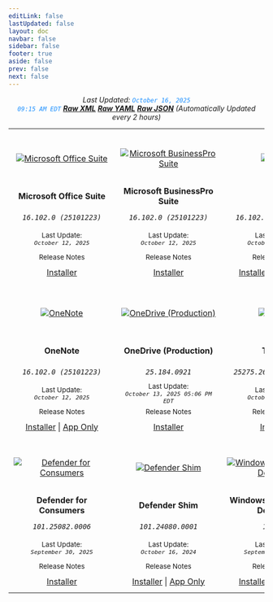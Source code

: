 ```yaml
---
editLink: false
lastUpdated: false
layout: doc
navbar: false
sidebar: false
footer: true
aside: false
prev: false
next: false 
---
```

<style>
  /* Equal-height tile layout */
  .tile-td {
    padding: 12px 10px;
    vertical-align: top;
  }
  .tile-card {
    width: 190px;               /* keeps consistent tile width */
    display: flex;
    flex-direction: column;
    align-items: center;
    gap: 6px;
    text-align: center;
  }
  .tile-media {
    height: 92px;               /* fixed icon block height */
    display: flex;
    align-items: center;
    justify-content: center;
  }
  .tile-media img {
    max-height: 80px;           /* constrain icon size */
    width: auto;
    height: auto;
  }
  .tile-title {
    min-height: 44px;           /* fixed title block height for 1-2 lines */
    display: flex;
    align-items: center;
    justify-content: center;
  }
  .tile-version {
    min-height: 28px;           /* version block height */
    display: flex;
    align-items: center;
    justify-content: center;
  }
  .tile-updated {
    min-height: 44px;           /* ensure consistent space for dates */
    display: flex;
    align-items: center;
    justify-content: center;
  }
  .tile-links {
    margin-top: 6px;
  }
  @media (min-width: 1280px) {
    .tile-card { width: 200px; }
  }
</style>

<div style="text-align: center;">

_Last Updated: <code style="color : dodgerblue">October 16, 2025 09:15 AM EDT</code> [**_Raw XML_**](https://github.com/cocopuff2u/MOFA/blob/main/latest_raw_files/macos_standalone_latest.xml) [**_Raw YAML_**](https://github.com/cocopuff2u/MOFA/blob/main/latest_raw_files/macos_standalone_latest.yaml) [**_Raw JSON_**](https://github.com/cocopuff2u/MOFA/blob/main/latest_raw_files/macos_standalone_latest.json) (Automatically Updated every 2 hours)_
</div>

<div style="display:flex; justify-content:center;">
<table style="margin: 0 auto;">
<tr>
<td align="center" class="tile-td">
      <div class="tile-card">
        <div class="tile-media">
          <a href="https://go.microsoft.com/fwlink/?linkid=525133"><img src="/images/Office_Suite.webp" alt="Microsoft Office Suite"></a>
        </div>
        <div class="tile-title"><b>Microsoft Office Suite</b></div>
        <div class="tile-version"><em><code>16.102.0 (25101223)</code></em></div>
        <div class="tile-updated"><small>Last Update:<br><em><code>October 12, 2025</code></em></small></div>
        <a href="https://learn.microsoft.com/en-us/officeupdates/release-notes-office-for-mac" style="text-decoration: none;"><small>Release Notes</small></a>
        <div class="tile-links"><a href="https://go.microsoft.com/fwlink/?linkid=525133">Installer</a></div>
      </div>
    </td>
<td align="center" class="tile-td">
      <div class="tile-card">
        <div class="tile-media">
          <a href="https://go.microsoft.com/fwlink/?linkid=2009112"><img src="/images/Office_Suite.webp" alt="Microsoft BusinessPro Suite"></a>
        </div>
        <div class="tile-title"><b>Microsoft BusinessPro Suite</b></div>
        <div class="tile-version"><em><code>16.102.0 (25101223)</code></em></div>
        <div class="tile-updated"><small>Last Update:<br><em><code>October 12, 2025</code></em></small></div>
        <a href="https://learn.microsoft.com/en-us/officeupdates/release-notes-office-for-mac" style="text-decoration: none;"><small>Release Notes</small></a>
        <div class="tile-links"><a href="https://go.microsoft.com/fwlink/?linkid=2009112">Installer</a></div>
      </div>
    </td>
<td align="center" class="tile-td">
      <div class="tile-card">
        <div class="tile-media">
          <a href="https://go.microsoft.com/fwlink/?linkid=525134"><img src="/images/2025/Word.webp" alt="Word"></a>
        </div>
        <div class="tile-title"><b>Word</b></div>
        <div class="tile-version"><em><code>16.102.0 (25101223)</code></em></div>
        <div class="tile-updated"><small>Last Update:<br><em><code>October 12, 2025</code></em></small></div>
        <a href="https://learn.microsoft.com/en-us/officeupdates/release-notes-office-for-mac" style="text-decoration: none;"><small>Release Notes</small></a>
        <div class="tile-links"><a href="https://go.microsoft.com/fwlink/?linkid=525134">Installer</a> | <a href="https://res.public.onecdn.static.microsoft/mro1cdnstorage/C1297A47-86C4-4C1F-97FA-950631F94777/MacAutoupdate/Microsoft_Word_16.102.25101223_Updater.pkg">App Only</a></div>
      </div>
    </td>
<td align="center" class="tile-td">
      <div class="tile-card">
        <div class="tile-media">
          <a href="https://go.microsoft.com/fwlink/?linkid=525135"><img src="/images/2025/Excel.webp" alt="Excel"></a>
        </div>
        <div class="tile-title"><b>Excel</b></div>
        <div class="tile-version"><em><code>16.102.0 (25101223)</code></em></div>
        <div class="tile-updated"><small>Last Update:<br><em><code>October 12, 2025</code></em></small></div>
        <a href="https://learn.microsoft.com/en-us/officeupdates/release-notes-office-for-mac" style="text-decoration: none;"><small>Release Notes</small></a>
        <div class="tile-links"><a href="https://go.microsoft.com/fwlink/?linkid=525135">Installer</a> | <a href="https://res.public.onecdn.static.microsoft/mro1cdnstorage/C1297A47-86C4-4C1F-97FA-950631F94777/MacAutoupdate/Microsoft_Excel_16.102.25101223_Updater.pkg">App Only</a></div>
      </div>
    </td>
<td align="center" class="tile-td">
      <div class="tile-card">
        <div class="tile-media">
          <a href="https://go.microsoft.com/fwlink/?linkid=525136"><img src="/images/2025/PowerPoint.webp" alt="PowerPoint"></a>
        </div>
        <div class="tile-title"><b>PowerPoint</b></div>
        <div class="tile-version"><em><code>16.102.0 (25101223)</code></em></div>
        <div class="tile-updated"><small>Last Update:<br><em><code>October 12, 2025</code></em></small></div>
        <a href="https://learn.microsoft.com/en-us/officeupdates/release-notes-office-for-mac" style="text-decoration: none;"><small>Release Notes</small></a>
        <div class="tile-links"><a href="https://go.microsoft.com/fwlink/?linkid=525136">Installer</a> | <a href="https://res.public.onecdn.static.microsoft/mro1cdnstorage/C1297A47-86C4-4C1F-97FA-950631F94777/MacAutoupdate/Microsoft_PowerPoint_16.102.25101223_Updater.pkg">App Only</a></div>
      </div>
    </td>
<td align="center" class="tile-td">
      <div class="tile-card">
        <div class="tile-media">
          <a href="https://go.microsoft.com/fwlink/?linkid=525137"><img src="/images/2025/PowerPoint.webp" alt="Outlook"></a>
        </div>
        <div class="tile-title"><b>Outlook</b></div>
        <div class="tile-version"><em><code>16.102.0 (25101223)</code></em></div>
        <div class="tile-updated"><small>Last Update:<br><em><code>October 12, 2025</code></em></small></div>
        <a href="https://learn.microsoft.com/en-us/officeupdates/release-notes-office-for-mac" style="text-decoration: none;"><small>Release Notes</small></a>
        <div class="tile-links"><a href="https://go.microsoft.com/fwlink/?linkid=525137">Installer</a> | <a href="https://res.public.onecdn.static.microsoft/mro1cdnstorage/C1297A47-86C4-4C1F-97FA-950631F94777/MacAutoupdate/Microsoft_Outlook_16.102.25101223_Updater.pkg">App Only</a></div>
      </div>
    </td>
</tr>
<tr>
<td align="center" class="tile-td">
      <div class="tile-card">
        <div class="tile-media">
          <a href="https://go.microsoft.com/fwlink/?linkid=820886"><img src="/images/2025/OneNote.webp" alt="OneNote"></a>
        </div>
        <div class="tile-title"><b>OneNote</b></div>
        <div class="tile-version"><em><code>16.102.0 (25101223)</code></em></div>
        <div class="tile-updated"><small>Last Update:<br><em><code>October 12, 2025</code></em></small></div>
        <a href="https://learn.microsoft.com/en-us/officeupdates/release-notes-office-for-mac" style="text-decoration: none;"><small>Release Notes</small></a>
        <div class="tile-links"><a href="https://go.microsoft.com/fwlink/?linkid=820886">Installer</a> | <a href="https://res.public.onecdn.static.microsoft/mro1cdnstorage/C1297A47-86C4-4C1F-97FA-950631F94777/MacAutoupdate/Microsoft_OneNote_16.102.25101223_Updater.pkg">App Only</a></div>
      </div>
    </td>
<td align="center" class="tile-td">
      <div class="tile-card">
        <div class="tile-media">
          <a href="https://oneclient.sfx.ms/Mac/Installers/25.184.0921.0004/universal/OneDrive.pkg"><img src="/images/2025/OneDrive.webp" alt="OneDrive (Production)"></a>
        </div>
        <div class="tile-title"><b>OneDrive (Production)</b></div>
        <div class="tile-version"><em><code>25.184.0921</code></em></div>
        <div class="tile-updated"><small>Last Update:<br><em><code>October 13, 2025 05:06 PM EDT</code></em></small></div>
        <a href="https://support.microsoft.com/en-us/office/onedrive-release-notes-845dcf18-f921-435e-bf28-4e24b95e5fc0#OSVersion=Mac" style="text-decoration: none;"><small>Release Notes</small></a>
        <div class="tile-links"><a href="https://oneclient.sfx.ms/Mac/Installers/25.184.0921.0004/universal/OneDrive.pkg">Installer</a></div>
      </div>
    </td>
<td align="center" class="tile-td">
      <div class="tile-card">
        <div class="tile-media">
          <a href="https://go.microsoft.com/fwlink/?linkid=2249065"><img src="/images/2025/Teams.webp" alt="Teams"></a>
        </div>
        <div class="tile-title"><b>Teams</b></div>
        <div class="tile-version"><em><code>25275.2602.4021.9366</code></em></div>
        <div class="tile-updated"><small>Last Update:<br><em><code>October 11, 2025</code></em></small></div>
        <a href="https://support.microsoft.com/en-us/office/what-s-new-in-microsoft-teams-d7092a6d-c896-424c-b362-a472d5f105de" style="text-decoration: none;"><small>Release Notes</small></a>
        <div class="tile-links"><a href="https://go.microsoft.com/fwlink/?linkid=2249065">Installer</a></div>
      </div>
    </td>
<td align="center" class="tile-td">
      <div class="tile-card">
        <div class="tile-media">
          <a href="https://go.microsoft.com/fwlink/?linkid=853070"><img src="/images/companyportal.png" alt="Intune Company Portal"></a>
        </div>
        <div class="tile-title"><b>Intune Company Portal</b></div>
        <div class="tile-version"><em><code>5.2508.1</code></em></div>
        <div class="tile-updated"><small>Last Update:<br><em><code>October 07, 2025</code></em></small></div>
        <a href="https://aka.ms/intuneupdates" style="text-decoration: none;"><small>Release Notes</small></a>
        <div class="tile-links"><a href="https://go.microsoft.com/fwlink/?linkid=853070">Installer</a> | <a href="https://officecdnmac.microsoft.com/pr/C1297A47-86C4-4C1F-97FA-950631F94777/MacAutoupdate/CompanyPortal_5.2508.1-Upgrade.pkg">App Only</a></div>
      </div>
    </td>
<td align="center" class="tile-td">
      <div class="tile-card">
        <div class="tile-media">
          <a href="https://msedge.sf.dl.delivery.mp.microsoft.com/filestreamingservice/files/2f00e9c7-bb79-4501-aab6-5530c081aa92/MicrosoftEdge-141.0.3537.71.pkg"><img src="/images/edge_app.png" alt="Edge"></a>
        </div>
        <div class="tile-title"><b>Edge (Current)</b></div>
        <div class="tile-version"><em><code>141.0.3537.71</code></em></div>
        <div class="tile-updated"><small>Last Update:<br><em><code>October 11, 2025 04:06 AM EDT</code></em></small></div>
        <a href="https://learn.microsoft.com/en-us/deployedge/microsoft-edge-relnote-stable-channel" style="text-decoration: none;"><small>Release Notes</small></a>
        <div class="tile-links"><a href="https://msedge.sf.dl.delivery.mp.microsoft.com/filestreamingservice/files/2f00e9c7-bb79-4501-aab6-5530c081aa92/MicrosoftEdge-141.0.3537.71.pkg">Installer</a></div>
      </div>
    </td>
<td align="center" class="tile-td">
      <div class="tile-card">
        <div class="tile-media">
          <a href="https://go.microsoft.com/fwlink/?linkid=2097502"><img src="/images/defender_512x512x32.png" alt="Defender for Endpoint"></a>
        </div>
        <div class="tile-title"><b>Defender for Endpoint</b></div>
        <div class="tile-version"><em><code>101.25082.0006</code></em></div>
        <div class="tile-updated"><small>Last Update:<br><em><code>September 30, 2025</code></em></small></div>
        <a href="https://learn.microsoft.com/microsoft-365/security/defender-endpoint/mac-whatsnew" style="text-decoration: none;"><small>Release Notes</small></a>
        <div class="tile-links"><a href="https://go.microsoft.com/fwlink/?linkid=2097502">Installer</a></div>
      </div>
    </td>
</tr>
<tr>
<td align="center" class="tile-td">
      <div class="tile-card">
        <div class="tile-media">
          <a href="https://go.microsoft.com/fwlink/?linkid=2247001"><img src="/images/defender_512x512x32.png" alt="Defender for Consumers"></a>
        </div>
        <div class="tile-title"><b>Defender for Consumers</b></div>
        <div class="tile-version"><em><code>101.25082.0006</code></em></div>
        <div class="tile-updated"><small>Last Update:<br><em><code>September 30, 2025</code></em></small></div>
        <a href="https://learn.microsoft.com/microsoft-365/security/defender-endpoint/mac-whatsnew" style="text-decoration: none;"><small>Release Notes</small></a>
        <div class="tile-links"><a href="https://go.microsoft.com/fwlink/?linkid=2247001">Installer</a></div>
      </div>
    </td>
<td align="center" class="tile-td">
      <div class="tile-card">
        <div class="tile-media">
          <a href="https://officecdnmac.microsoft.com/pr/C1297A47-86C4-4C1F-97FA-950631F94777/MacAutoupdate/Microsoft_Defender_101.24080.0001_Individuals_Shim_Installer.pkg"><img src="/images/defender_512x512x32.png" alt="Defender Shim"></a>
        </div>
        <div class="tile-title"><b>Defender Shim</b></div>
        <div class="tile-version"><em><code>101.24080.0001</code></em></div>
        <div class="tile-updated"><small>Last Update:<br><em><code>October 16, 2024</code></em></small></div>
        <a href="https://learn.microsoft.com/microsoft-365/security/defender-endpoint/mac-whatsnew" style="text-decoration: none;"><small>Release Notes</small></a>
        <div class="tile-links"><a href="https://officecdnmac.microsoft.com/pr/C1297A47-86C4-4C1F-97FA-950631F94777/MacAutoupdate/Microsoft_Defender_101.24080.0001_Individuals_Shim_Installer.pkg">Installer</a> | <a href="https://officecdnmac.microsoft.com/pr/C1297A47-86C4-4C1F-97FA-950631F94777/MacAutoupdate/Microsoft_Defender_101.24080.0001_Individuals_Shim_Installer.pkg">App Only</a></div>
      </div>
    </td>
<td align="center" class="tile-td">
      <div class="tile-card">
        <div class="tile-media">
          <a href="https://go.microsoft.com/fwlink/?linkid=868963"><img src="/images/windowsapp.png" alt="Windows App (Remote Desktop)"></a>
        </div>
        <div class="tile-title"><b>Windows App (Remote Desktop)</b></div>
        <div class="tile-version"><em><code>11.2.4</code></em></div>
        <div class="tile-updated"><small>Last Update:<br><em><code>September 30, 2025</code></em></small></div>
        <a href="https://learn.microsoft.com/en-us/windows-app/whats-new?tabs=macos" style="text-decoration: none;"><small>Release Notes</small></a>
        <div class="tile-links"><a href="https://go.microsoft.com/fwlink/?linkid=868963">Installer</a> | <a href="https://officecdnmac.microsoft.com/pr/C1297A47-86C4-4C1F-97FA-950631F94777/MacAutoupdate/Windows_App_11.2.4_updater.pkg">App Only</a></div>
      </div>
    </td>
<td align="center" class="tile-td">
      <div class="tile-card">
        <div class="tile-media">
          <a href="https://go.microsoft.com/fwlink/?linkid=2156837"><img src="/images/Code_512x512x32.png" alt="Visual Studio Code"></a>
        </div>
        <div class="tile-title"><b>Visual Studio Code</b></div>
        <div class="tile-version"><em><code>1.105.1</code></em></div>
        <div class="tile-updated"><small>Last Update:<br><em><code>October 14, 2025</code></em></small></div>
        <a href="https://code.visualstudio.com/updates/" style="text-decoration: none;"><small>Release Notes</small></a>
        <div class="tile-links"><a href="https://go.microsoft.com/fwlink/?linkid=2156837">Installer</a></div>
      </div>
    </td>
<td align="center" class="tile-td">
      <div class="tile-card">
        <div class="tile-media">
          <a href="https://go.microsoft.com/fwlink/?linkid=2325438"><img src="/images/2025/Copilot.webp" alt="Microsoft Copilot"></a>
        </div>
        <div class="tile-title"><b>Microsoft Copilot</b></div>
        <div class="tile-version"><em><code>1.2510 (0802)</code></em></div>
        <div class="tile-updated"><small>Last Update:<br><em><code>October 08, 2025</code></em></small></div>
        <a href="https://learn.microsoft.com/en-us/copilot/microsoft-365/release-notes?tabs=mac" style="text-decoration: none;"><small>Release Notes</small></a>
        <div class="tile-links"><a href="https://go.microsoft.com/fwlink/?linkid=2325438">Installer</a></div>
      </div>
    </td>
<td align="center" class="tile-td">
      <div class="tile-card">
        <div class="tile-media">
          <a href="https://go.microsoft.com/fwlink/?linkid=830196"><img src="/images/autoupdate.png" alt="Microsoft AutoUpdate (MAU)"></a>
        </div>
        <div class="tile-title"><b>Microsoft AutoUpdate (MAU)</b></div>
        <div class="tile-version"><em><code>4.80 (25092610)</code></em></div>
        <div class="tile-updated"><small>Last Update:<br><em><code>September 26, 2025</code></em></small></div>
        <a href="https://learn.microsoft.com/en-us/officeupdates/release-history-microsoft-autoupdate" style="text-decoration: none;"><small>Release Notes</small></a>
        <div class="tile-links"><a href="https://go.microsoft.com/fwlink/?linkid=830196">Installer</a></div>
      </div>
    </td>
</tr>
</table>
</div>
